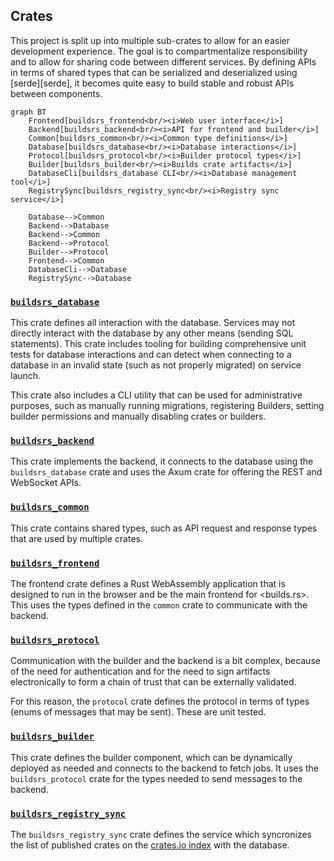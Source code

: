 ## Crates

This project is split up into multiple sub-crates to allow for an easier
development experience. The goal is to compartmentalize responsibility and to
allow for sharing code between different services. By defining APIs in terms of
shared types that can be serialized and deserialized using [serde][serde], it
becomes quite easy to build stable and robust APIs between components.

```mermaid
graph BT
    Frontend[buildsrs_frontend<br/><i>Web user interface</i>]
    Backend[buildsrs_backend<br/><i>API for frontend and builder</i>]
    Common[buildsrs_common<br/><i>Common type definitions</i>]
    Database[buildsrs_database<br/><i>Database interactions</i>]
    Protocol[buildsrs_protocol<br/><i>Builder protocol types</i>]
    Builder[buildsrs_builder<br/><i>Builds crate artifacts</i>]
    DatabaseCli[buildsrs_database CLI<br/><i>Database management tool</i>]
    RegistrySync[buildsrs_registry_sync<br/><i>Registry sync service</i>]

    Database-->Common
    Backend-->Database
    Backend-->Common
    Backend-->Protocol
    Builder-->Protocol
    Frontend-->Common
    DatabaseCli-->Database
    RegistrySync-->Database
```

### [`buildsrs_database`][buildsrs_database]

This crate defines all interaction with the database. Services may not directly
interact with the database by any other means (sending SQL statements). This
crate includes tooling for building comprehensive unit tests for database
interactions and can detect when connecting to a database in an invalid state
(such as not properly migrated) on service launch.

This crate also includes a CLI utility that can be used for administrative
purposes, such as manually running migrations, registering Builders, setting
builder permissions and manually disabling crates or builders.

### [`buildsrs_backend`][buildsrs_backend]

This crate implements the backend, it connects to the database using the
`buildsrs_database` crate and uses the Axum crate for offering the REST and
WebSocket APIs.

### [`buildsrs_common`][buildsrs_common]

This crate contains shared types, such as API request and response types that
are used by multiple crates.

### [`buildsrs_frontend`][buildsrs_frontend]

The frontend crate defines a Rust WebAssembly application that is designed to
run in the browser and be the main frontend for <builds.rs>. This uses the
types defined in the `common` crate to communicate with the backend.

### [`buildsrs_protocol`][buildsrs_protocol]

Communication with the builder and the backend is a bit complex, because of the
need for authentication and for the need to sign artifacts electronically to
form a chain of trust that can be externally validated.

For this reason, the `protocol` crate defines the protocol in terms of types
(enums of messages that may be sent). These are unit tested.

### [`buildsrs_builder`][buildsrs_builder]

This crate defines the builder component, which can be dynamically deployed as
needed and connects to the backend to fetch jobs. It uses the
`buildsrs_protocol` crate for the types needed to send messages to the backend.

### [`buildsrs_registry_sync`][buildsrs_registry_sync]

The `buildsrs_registry_sync` crate defines the service which syncronizes the
list of published crates on the [crates.io index][] with the database.

[postgres]: https://www.postgresql.org/
[crates.io index]: https://github.com/rust-lang/crates.io-index
[crates.io]: https://crates.io/
[docker]: https://docs.docker.com/engine/install/
[rustup]: https://rustup.rs/
[just]: https://github.com/casey/just
[trunk]: https://trunkrs.dev/
[wasabi]: https://wasabi.com/

[buildsrs_database]: /rustdoc/buildsrs_database
[buildsrs_backend]: /rustdoc/buildsrs_backend
[buildsrs_frontend]: /rustdoc/buildsrs_frontend
[buildsrs_common]: /rustdoc/buildsrs_common
[buildsrs_protocol]: /rustdoc/buildsrs_protocol
[buildsrs_builder]: /rustdoc/buildsrs_builder
[buildsrs_registry_sync]: /rustdoc/buildsrs_registry_sync
